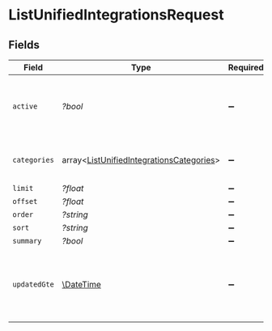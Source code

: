 # ListUnifiedIntegrationsRequest


## Fields

| Field                                                                                                    | Type                                                                                                     | Required                                                                                                 | Description                                                                                              |
| -------------------------------------------------------------------------------------------------------- | -------------------------------------------------------------------------------------------------------- | -------------------------------------------------------------------------------------------------------- | -------------------------------------------------------------------------------------------------------- |
| `active`                                                                                                 | *?bool*                                                                                                  | :heavy_minus_sign:                                                                                       | Filter the results for only the workspace's active integrations                                          |
| `categories`                                                                                             | array<[ListUnifiedIntegrationsCategories](../../models/operations/ListUnifiedIntegrationsCategories.md)> | :heavy_minus_sign:                                                                                       | Filter the results on these categories                                                                   |
| `limit`                                                                                                  | *?float*                                                                                                 | :heavy_minus_sign:                                                                                       | N/A                                                                                                      |
| `offset`                                                                                                 | *?float*                                                                                                 | :heavy_minus_sign:                                                                                       | N/A                                                                                                      |
| `order`                                                                                                  | *?string*                                                                                                | :heavy_minus_sign:                                                                                       | N/A                                                                                                      |
| `sort`                                                                                                   | *?string*                                                                                                | :heavy_minus_sign:                                                                                       | N/A                                                                                                      |
| `summary`                                                                                                | *?bool*                                                                                                  | :heavy_minus_sign:                                                                                       | N/A                                                                                                      |
| `updatedGte`                                                                                             | [\DateTime](https://www.php.net/manual/en/class.datetime.php)                                            | :heavy_minus_sign:                                                                                       | Return only results whose updated date is equal or greater to this value                                 |